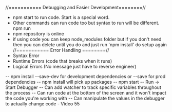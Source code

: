 //=========== Debugging and Easier Development========//
- npm start to run code. Start is a special word. 
- Other commands can run code too but syntax to run will be different. npm run <property-name>
- npm repository is online
- if using code you can keep node_modules folder but if you don't need then you can delete until you do and just run 'npm install' do setup again
//=========== Error Handling ========//
- Syntax Error
- Runtime Errors (code that breaks when it runs)
- Logical Errors (No message just have to reverse engineer)

-- npm install <package name> --save-dev for development dependencies or --save for prod dependencies
-- npm install will pick up packages
-- npm start
-- Run -> Start Debugger
-- Can add watcher to track specific variables throughout the process
-- Can run code at the bottom of the screen and it won't impact the code you're working with
-- Can manipulate the values in the debugger to actually change code - Video 55